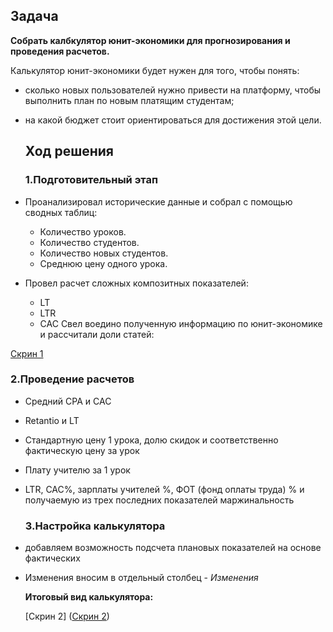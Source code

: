 ## Задача

**Собрать калбкулятор юнит-экономики для прогнозирования и проведения расчетов.**

Калькулятор юнит-экономики будет нужен для того, чтобы понять:

- сколько новых пользователей нужно привести на платформу, чтобы выполнить план по новым платящим студентам;
- на какой бюджет стоит ориентироваться для достижения этой цели.

  ## Ход решения

  ### 1.Подготовительный этап
- Проанализировал исторические данные и собрал с помощью сводных таблиц:
  - Количество уроков.
  - Количество студентов.
  - Количество новых студентов.
  - Среднюю цену одного урока.
- Провел расчет сложных композитных показателей:
  - LT
  - LTR
  - CAC
Свел воедино полученную информацию по юнит-экономике и рассчитали доли статей:

[Скрин 1](https://github.com/RaSul-7653/-/blob/RaSul-7653-patch-1/%D0%A1%D0%BA%D1%80%D0%B8%D0%BD%201.png)
 

 
  ### 2.Проведение расчетов
- Средний СРА и САС
- Retantio и LT
- Стандартную цену 1 урока, долю скидок и соответственно фактическую цену за урок
- Плату учителю за 1 урок
- LTR, CAC%, зарплаты учителей %, ФОТ (фонд оплаты труда) % и получаемую из трех последних показателей маржинальность


  ### 3.Настройка калькулятора
- добавляем возможность подсчета плановых показателей на основе фактических
- Изменения вносим в отдельный столбец - *Изменения*

  **Итоговый вид калькулятора:**
  
  [Скрин 2] ([Скрин 2](https://github.com/RaSul-7653/-/blob/RaSul-7653-patch-2/Скрин%202.png))



  
